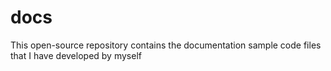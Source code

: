 # docs
This open-source repository contains the documentation sample code files that I have developed by myself
